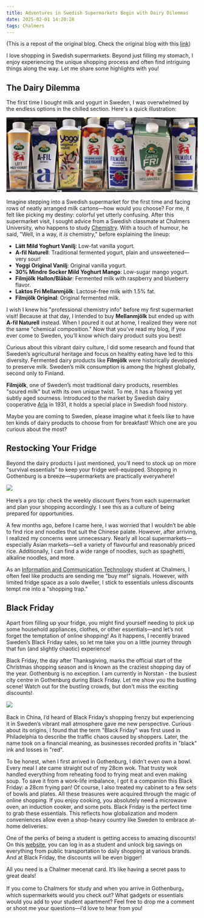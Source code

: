 ```yaml
---
title: Adventures in Swedish Supermarkets Begin with Dairy Dilemmas
date: 2025-02-01 14:20:28
tags: Chalmers
---
```


(This is a repost of the original blog. Check the original blog with this [link](https://link.unibuddy.co/unibuddy/9CsjMZuWKcnxhiJZ6))

I love shopping in Swedish supermarkets. Beyond just filling my stomach, I enjoy experiencing the unique shopping process and often find intriguing things along the way. Let me share some highlights with you!

## **The Dairy Dilemma**

The first time I bought milk and yogurt in Sweden, I was overwhelmed by the endless options in the chilled section. Here's a quick illustration:

![](../img/ChalmersBlog3/Milk.png)

Imagine stepping into a Swedish supermarket for the first time and facing rows of neatly arranged milk cartons—how would you choose? For me, it felt like picking my destiny: colorful yet utterly confusing. After this supermarket visit, I sought advice from a Swedish classmate at Chalmers University, who happens to study [Chemistry](https://www.chalmers.se/en/departments/chem/). With a touch of humour, he said, "Well, in a way, it *is* chemistry," before explaining the lineup:

- **Lätt Mild Yoghurt Vanilj**: Low-fat vanilla yogurt.
- **A-fil Naturell**: Traditional fermented yogurt, plain and unsweetened—very sour!
- **Yoggi Original Vanilj**: Original vanilla yogurt.
- **30% Mindre Socker Mild Yoghurt Mango**: Low-sugar mango yogurt.
- **Filmjölk** **Hallon/Blåbär**: Fermented milk with raspberry and blueberry flavor.
- **Laktos Fri Mellanmjölk**: Lactose-free milk with 1.5% fat.
- **Filmjölk Original**: Original fermented milk.

I wish I knew his "professional chemistry info" before my first supermarket visit! Because at that day, I intended to buy **Mellanmjölk** but ended up with **A-fil Naturell** instead. When I poured it out at home, I realized they were not the same "chemical composition." Now that you’ve read my blog, if you ever come to Sweden, you’ll know which dairy product suits you best!

Curious about this vibrant dairy culture, I did some research and found that Sweden’s agricultural heritage and focus on healthy eating have led to this diversity. Fermented dairy products like **Filmjölk** were historically developed to preserve milk. Sweden’s milk consumption is among the highest globally, second only to Finland.

**Filmjölk**, one of Sweden’s most traditional dairy products, resembles "soured milk" but with its own unique twist. To me, it has a flowing yet subtly aged sourness. Introduced to the market by Swedish dairy cooperative [Arla](https://web.archive.org/web/20070702073632/http:/www.arlafoods.se/templates/PlainPage2.aspx?id=6530) in 1931, it holds a special place in Swedish food history.

Maybe you are coming to Sweden, please imagine what it feels like to have ten kinds of dairy products to choose from for breakfast! Which one are you curious about the most?

## Restocking Your Fridge

Beyond the dairy products I just mentioned, you’ll need to stock up on more "survival essentials" to keep your fridge well-equipped. Shopping in Gothenburg is a breeze—supermarkets are practically everywhere!

![](../img/ChalmersBlog3/Shop.png)

Here’s a pro tip: check the weekly discount flyers from each supermarket and plan your shopping accordingly. I see this as a culture of being prepared for opportunities.

A few months ago, before I came here, I was worried that I wouldn’t be able to find rice and noodles that suit the Chinese palate. However, after arriving, I realized my concerns were unnecessary. Nearly all local supermarkets—especially Asian markets—sell a variety of flavourful and reasonably priced rice. Additionally, I can find a wide range of noodles, such as spaghetti, alkaline noodles, and more.

As an [Information and Communication Technology](https://www.chalmers.se/en/education/find-masters-programme/information-and-communication-technology-msc/) student at Chalmers, I often feel like products are sending me "buy me!" signals. However, with limited fridge space as a solo dweller, I stick to essentials unless discounts tempt me into a "shopping trap."

## Black Friday

Apart from filling up your fridge, you might find yourself needing to pick up some household appliances, clothes, or other essentials—and let’s not forget the temptation of online shopping! As it happens, I recently braved Sweden’s Black Friday sales, so let me take you on a little journey through that fun (and slightly chaotic) experience!

Black Friday, the day after Thanksgiving, marks the official start of the Christmas shopping season and is known as the craziest shopping day of the year. Gothenburg is no exception. I am currently in Norstan - the busiest city centre in Gothenburg during Black Friday. Let me show you the bustling scene! Watch out for the bustling crowds, but don't miss the exciting discounts!

![](../img/ChalmersBlog3/Black.png)

Back in China, I’d heard of Black Friday’s shopping frenzy but experiencing it in Sweden’s vibrant mall atmosphere gave me new perspective. Curious about its origins, I found that the term "Black Friday" was first used in Philadelphia to describe the traffic chaos caused by shoppers. Later, the name took on a financial meaning, as businesses recorded profits in "black" ink and losses in "red".

To be honest, when I first arrived in Gothenburg, I didn’t even own a bowl. Every meal I ate came straight out of my 28cm wok. That trusty wok handled everything from reheating food to frying meat and even making soup. To save it from a work-life imbalance, I got it a companion this Black Friday: a 28cm frying pan! Of course, I also treated my cabinet to a few sets of bowls and plates. All these treasures were acquired through the magic of online shopping. If you enjoy cooking, you absolutely need a microwave oven, an induction cooker, and some pots. Black Friday is the perfect time to grab these essentials. This reflects how globalization and modern conveniences allow even a shop-heavy country like Sweden to embrace at-home deliveries.

One of the perks of being a student is getting access to amazing discounts! On this [website](https://mecenat.com/se), you can log in as a student and unlock big savings on everything from public transportation to daily shopping at various brands. And at Black Friday, the discounts will be even bigger!

All you need is a Chalmer mecenat card. It’s like having a secret pass to great deals!

If you come to Chalmers for study and when you arrive in Gothenburg，which supermarkets would you check out? What gadgets or essentials would you add to your student apartment? Feel free to drop me a comment or shoot me your questions—I’d love to hear from you!
